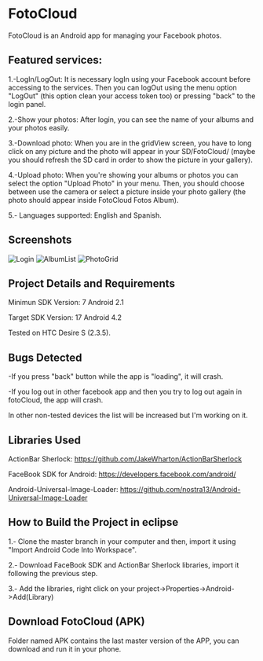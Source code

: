 FotoCloud
=========

FotoCloud is an Android app for managing your Facebook photos.

Featured services:
------------------

1.-LogIn/LogOut: It is necessary logIn using your Facebook account before accessing to the services. Then you can logOut using the menu option "LogOut" (this option clean your access token too) or pressing "back" to the login panel.

2.-Show your photos: After login, you can see the name of your albums and your photos easily.

3.-Download photo: When you are in the gridView screen, you have to long click on any picture and the photo will appear in your SD/FotoCloud/ (maybe you should refresh the SD card in order to show the picture in your gallery).
         
4.-Upload photo: When you're showing your albums or photos you can select the option  "Upload Photo" in your menu. Then, you should choose between use the camera or select a picture inside your photo gallery (the photo should appear inside FotoCloud Fotos Album).

5.- Languages supported: English and Spanish.

Screenshots
-----------

![Login][1] ![AlbumList][2] ![PhotoGrid][3]

Project Details and Requirements
--------------------------------

Minimun SDK Version: 7 Android 2.1


Target SDK Version: 17 Android 4.2


Tested on HTC Desire S (2.3.5).

Bugs Detected
-------------

-If you press "back" button while the app is "loading", it will crash.


-If you log out in other facebook app and then you try to log out again in fotoCloud, the app will crash.

In other non-tested devices the list will be increased but I'm working on it.

Libraries Used
--------------

ActionBar Sherlock: https://github.com/JakeWharton/ActionBarSherlock

FaceBook SDK for Android: https://developers.facebook.com/android/

Android-Universal-Image-Loader: https://github.com/nostra13/Android-Universal-Image-Loader

How to Build the Project in eclipse
-----------------------------------

1.- Clone the master branch in your computer and then, import it using "Import Android Code Into Workspace".

2.- Download FaceBook SDK and ActionBar Sherlock libraries, import it following the previous step.

3.- Add the libraries, right click on your project->Properties->Android->Add(Library)

Download FotoCloud (APK)
------------------------

Folder named APK contains the last master version of the APP, you can download and run it in your phone.






 [1]: http://img585.imageshack.us/img585/8504/loginvh.jpg
 [2]: http://img248.imageshack.us/img248/9864/albumlist.jpg
 [3]: http://img404.imageshack.us/img404/9634/photogrid.jpg
